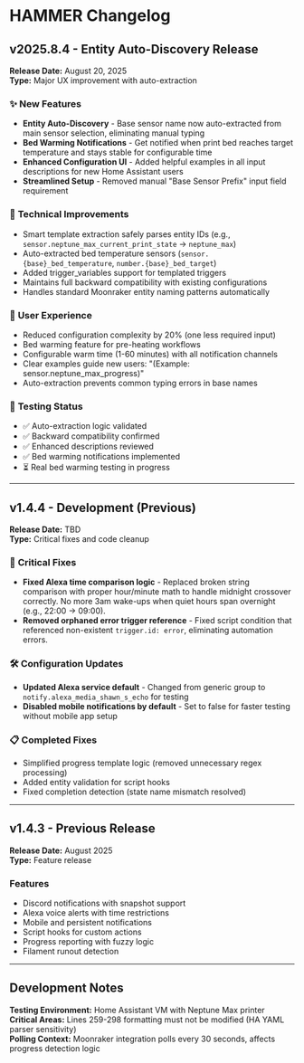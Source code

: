 # HAMMER Changelog

## v2025.8.4 - Entity Auto-Discovery Release

**Release Date:** August 20, 2025  
**Type:** Major UX improvement with auto-extraction

### ✨ **New Features**
- **Entity Auto-Discovery** - Base sensor name now auto-extracted from main sensor selection, eliminating manual typing
- **Bed Warming Notifications** - Get notified when print bed reaches target temperature and stays stable for configurable time
- **Enhanced Configuration UI** - Added helpful examples in all input descriptions for new Home Assistant users
- **Streamlined Setup** - Removed manual "Base Sensor Prefix" input field requirement

### 🔧 **Technical Improvements**
- Smart template extraction safely parses entity IDs (e.g., `sensor.neptune_max_current_print_state` → `neptune_max`)
- Auto-extracted bed temperature sensors (`sensor.{base}_bed_temperature`, `number.{base}_bed_target`)
- Added trigger_variables support for templated triggers
- Maintains full backward compatibility with existing configurations
- Handles standard Moonraker entity naming patterns automatically

### 🎯 **User Experience**
- Reduced configuration complexity by 20% (one less required input)
- Bed warming feature for pre-heating workflows
- Configurable warm time (1-60 minutes) with all notification channels
- Clear examples guide new users: "(Example: sensor.neptune_max_progress)"
- Auto-extraction prevents common typing errors in base names

### 🧪 **Testing Status**
- ✅ Auto-extraction logic validated
- ✅ Backward compatibility confirmed  
- ✅ Enhanced descriptions reviewed
- ✅ Bed warming notifications implemented
- ⏳ Real bed warming testing in progress

---

## v1.4.4 - Development (Previous)

**Release Date:** TBD  
**Type:** Critical fixes and code cleanup

### 🔧 **Critical Fixes**
- **Fixed Alexa time comparison logic** - Replaced broken string comparison with proper hour/minute math to handle midnight crossover correctly. No more 3am wake-ups when quiet hours span overnight (e.g., 22:00 → 09:00).
- **Removed orphaned error trigger reference** - Fixed script condition that referenced non-existent `trigger.id: error`, eliminating automation errors.

### 🛠️ **Configuration Updates**
- **Updated Alexa service default** - Changed from generic group to `notify.alexa_media_shawn_s_echo` for testing
- **Disabled mobile notifications by default** - Set to false for faster testing without mobile app setup

### 📋 **Completed Fixes**
- Simplified progress template logic (removed unnecessary regex processing)
- Added entity validation for script hooks
- Fixed completion detection (state name mismatch resolved)

---

## v1.4.3 - Previous Release

**Release Date:** August 2025  
**Type:** Feature release

### Features
- Discord notifications with snapshot support
- Alexa voice alerts with time restrictions
- Mobile and persistent notifications
- Script hooks for custom actions
- Progress reporting with fuzzy logic
- Filament runout detection

---

## Development Notes

**Testing Environment:** Home Assistant VM with Neptune Max printer  
**Critical Areas:** Lines 259-298 formatting must not be modified (HA YAML parser sensitivity)  
**Polling Context:** Moonraker integration polls every 30 seconds, affects progress detection logic